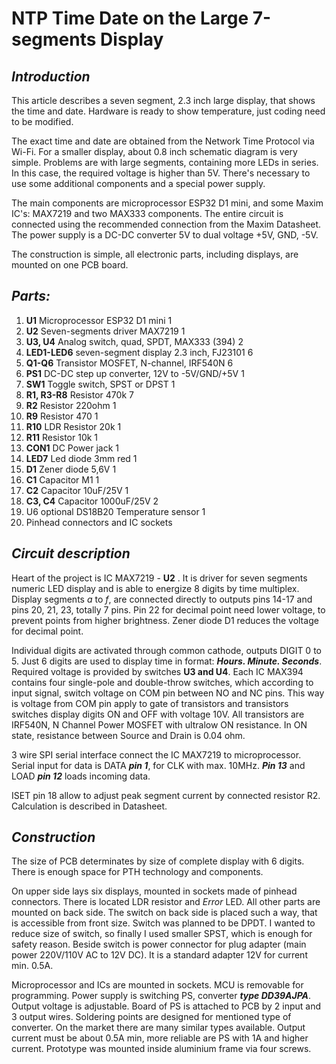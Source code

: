 # NTP Time Date on the Large 7-segments Display #

## _Introduction_ ##

This article describes a seven segment, 2.3 inch large display, that shows the time and date. Hardware is ready to show temperature, just coding need to be modified.

The exact time and date are obtained from the Network Time Protocol via Wi-Fi.
For a smaller display, about 0.8 inch schematic diagram is very simple.
Problems are with large segments, containing more LEDs in series. In this case, the required voltage is higher than 5V. There's  necessary to use some additional components and a special power supply.

The main components are microprocessor ESP32 D1 mini, and some Maxim IC's: MAX7219 and two MAX333 components. The entire circuit is connected using the recommended connection from the Maxim Datasheet. The power supply is a DC-DC converter 5V to dual voltage +5V, GND, -5V.

The construction is simple, all electronic parts, including displays, are mounted on one PCB board.

## _Parts:_ ##

1. **U1**    Microprocessor ESP32 D1 mini   1
2. **U2** Seven-segments driver MAX7219   1
3. **U3, U4** Analog switch, quad, SPDT, MAX333 (394) 2
4. **LED1-LED6** seven-segment display 2.3 inch, FJ23101 6
5. **Q1-Q6** Transistor MOSFET, N-channel, IRF540N 6
6. **PS1** DC-DC step up converter, 12V to -5V/GND/+5V 1
7. **SW1** Toggle switch, SPST or DPST     1  
8. **R1, R3-R8** Resistor 470k              7
9. **R2** Resistor 220ohm              1
10. **R9** Resistor 470     1
11. **R10** LDR Resistor 20k    1
12. **R11** Resistor 10k     1
13. **CON1** DC Power jack     1
14. **LED7** Led diode 3mm red    1
15. **D1** Zener diode 5,6V    1
16. **C1** Capacitor M1     1
17. **C2** Capacitor 10uF/25V    1
18. **C3, C4** Capacitor 1000uF/25V   2
19. U6 optional DS18B20 Temperature sensor  1
20. Pinhead connectors and IC sockets

## _Circuit description_ ##

Heart of the project is IC MAX7219 - **U2** . It is driver for seven segments numeric LED display and is able to energize 8 digits by time multiplex. Display segments _a_ to _f_, are connected directly to outputs pins 14-17 and pins 20, 21, 23, totally 7 pins. Pin 22 for decimal point need lower voltage, to prevent points from higher brightness. Zener diode D1 reduces the voltage for decimal point.

Individual digits are activated through common cathode, outputs DIGIT 0 to 5. Just 6 digits are used to display time in format:  **_Hours. Minute. Seconds_**. Required voltage is provided by switches **U3 and U4**. Each IC MAX394 contains four single-pole and double-throw switches, which according to input signal, switch voltage on COM pin between NO and NC pins. This way is voltage from COM pin apply to gate of transistors and transistors switches display digits ON and OFF with voltage 10V. All transistors are IRF540N, N Channel Power MOSFET with ultralow ON resistance. In ON state, resistance between Source and Drain is 0.04 ohm.

3 wire SPI serial interface connect the IC MAX7219 to microprocessor. Serial input for data is DATA **_pin 1_**, for CLK with max. 10MHz. **_Pin 13_** and LOAD **_pin 12_** loads incoming data.

ISET pin 18 allow to adjust peak segment current by connected resistor R2. Calculation is described in Datasheet.

## _Construction_ ##

The size of PCB determinates by size of complete display with 6 digits. There is enough space for PTH technology and components.

On upper side lays six displays, mounted in sockets made of pinhead connectors. There is located LDR resistor and _Error_ LED. All other parts are mounted on back side.
The switch on back side is placed such a way, that is accessible from front size. Switch was planned to be DPDT. I wanted to reduce size of switch, so finally I used smaller SPST, which is enough for safety reason.  Beside switch is power connector for plug adapter (main power 220V/110V AC to 12V DC). It is a standard adapter 12V for current min. 0.5A.

Microprocessor and ICs are mounted in sockets. MCU is removable for programming. Power supply is switching PS, converter **_type DD39AJPA_**. Output voltage is adjustable. Board of PS is attached to PCB by 2 input and 3 output wires. Soldering points are designed for mentioned type of converter. On the market there are many similar types available. Output current must be about 0.5A min, more reliable are PS with 1A and higher current.
Prototype was mounted inside aluminium frame via four screws.

